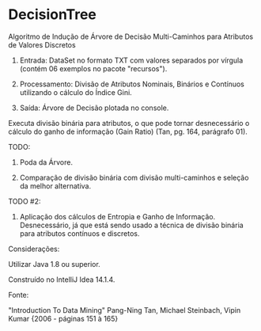 # DecisionTree
Algoritmo de Indução de Árvore de Decisão Multi-Caminhos para Atributos de Valores Discretos

1. Entrada: DataSet no formato TXT com valores separados por vírgula (contém 06 exemplos no pacote "recursos").

2. Processamento: Divisão de Atributos Nominais, Binários e Contínuos utilizando o cálculo do Índice Gini.

3. Saída: Árvore de Decisão plotada no console.

Executa divisão binária para atributos, o que pode tornar desnecessário o cálculo do ganho de informação (Gain Ratio) (Tan, pg. 164, parágrafo 01).


TODO: 

1. Poda da Árvore.

2. Comparação de divisão binária com divisão multi-caminhos e seleção da melhor alternativa.


TODO #2:

1. Aplicação dos cálculos de Entropia e Ganho de Informação. Desnecessário, já que está sendo usado a técnica de divisão binária para atributos contínuos e discretos.


Considerações:

Utilizar Java 1.8 ou superior.

Construído no IntelliJ Idea 14.1.4.


Fonte:

"Introduction To Data Mining" Pang-Ning Tan, Michael Steinbach, Vipin Kumar {2006 - páginas 151 à 165}